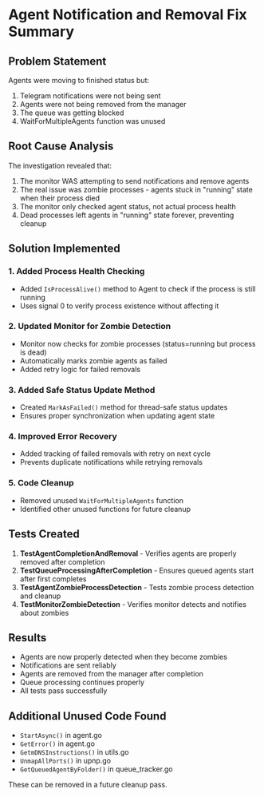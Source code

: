 # Agent Notification and Removal Fix Summary

## Problem Statement
Agents were moving to finished status but:
1. Telegram notifications were not being sent
2. Agents were not being removed from the manager
3. The queue was getting blocked
4. WaitForMultipleAgents function was unused

## Root Cause Analysis
The investigation revealed that:
1. The monitor WAS attempting to send notifications and remove agents
2. The real issue was zombie processes - agents stuck in "running" state when their process died
3. The monitor only checked agent status, not actual process health
4. Dead processes left agents in "running" state forever, preventing cleanup

## Solution Implemented

### 1. Added Process Health Checking
- Added `IsProcessAlive()` method to Agent to check if the process is still running
- Uses signal 0 to verify process existence without affecting it

### 2. Updated Monitor for Zombie Detection
- Monitor now checks for zombie processes (status=running but process is dead)
- Automatically marks zombie agents as failed
- Added retry logic for failed removals

### 3. Added Safe Status Update Method
- Created `MarkAsFailed()` method for thread-safe status updates
- Ensures proper synchronization when updating agent state

### 4. Improved Error Recovery
- Added tracking of failed removals with retry on next cycle
- Prevents duplicate notifications while retrying removals

### 5. Code Cleanup
- Removed unused `WaitForMultipleAgents` function
- Identified other unused functions for future cleanup

## Tests Created
1. **TestAgentCompletionAndRemoval** - Verifies agents are properly removed after completion
2. **TestQueueProcessingAfterCompletion** - Ensures queued agents start after first completes
3. **TestAgentZombieProcessDetection** - Tests zombie process detection and cleanup
4. **TestMonitorZombieDetection** - Verifies monitor detects and notifies about zombies

## Results
- Agents are now properly detected when they become zombies
- Notifications are sent reliably
- Agents are removed from the manager after completion
- Queue processing continues properly
- All tests pass successfully

## Additional Unused Code Found
- `StartAsync()` in agent.go
- `GetError()` in agent.go  
- `GetmDNSInstructions()` in utils.go
- `UnmapAllPorts()` in upnp.go
- `GetQueuedAgentByFolder()` in queue_tracker.go

These can be removed in a future cleanup pass.